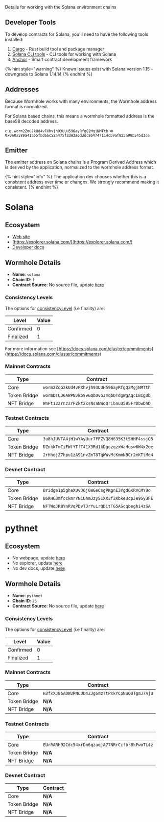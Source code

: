 
Details for working with the Solana environment chains

## Developer Tools

To develop contracts for Solana, you'll need to have the following tools installed:

1) [Cargo](https://doc.rust-lang.org/cargo/getting-started/installation.html) - Rust build tool and package manager
2) [Solana CLI tools](https://docs.solana.com/cli/install-solana-cli-tools) - CLI tools for working with Solana
3) [Anchor](https://www.anchor-lang.com/docs/installation) - Smart contract development framework

<!-- TODO: still? -->
{% hint style="warning" %}
Known issues exist with Solana version 1.15 - downgrade to Solana 1.14.14
{% endhint %}

## Addresses

Because Wormhole works with many environments, the Wormhole address format is normalized.

For Solana based chains, this means a wormhole formatted address is the base58 decoded address.

e.g. `worm2ZoG2kUd4vFXhvjh93UUH596ayRfgQ2MgjNMTth` => `0x0e0a589a41a55fbd66c52a475f2d92a6d3dc9b4747114cb9af825a98b545d3ce`

## Emitter 

The emitter address on Solana chains is a Program Derived Address which is derived by the application, normalized to the wormhole address format. 

{% hint style="info" %}
The application dev chooses whether this is a consistent address over time or changes. We strongly recommend making it consistent.
{% endhint %}


<!--SOLANA_CHAIN_DETAILS-->

# Solana

## Ecosystem

- [Web site](https://solana.com/)
- [https://explorer.solana.com/](https://explorer.solana.com/)
- [Developer docs](https://solana.com/developers)

## Wormhole Details

- **Name**: `solana`
- **Chain ID**: `1`
- **Contract Source**: No source file, update [here](https://github.com/wormhole-foundation/docs.wormhole.com/tree/main/scripts/src/chains)

### Consistency Levels

The options for [consistencyLevel](../components/core-contracts.md#consistencylevel) (i.e finality) are:

|Level|Value|
|-----|-----|
|Confirmed|0|
|Finalized|1|


For more information see [https://docs.solana.com/cluster/commitments](https://docs.solana.com/cluster/commitments)


### Mainnet Contracts

|Type|Contract|
|----|--------|
|Core|`worm2ZoG2kUd4vFXhvjh93UUH596ayRfgQ2MgjNMTth`|
|Token Bridge|`wormDTUJ6AWPNvk59vGQbDvGJmqbDTdgWgAqcLBCgUb`|
|NFT Bridge|`WnFt12ZrnzZrFZkt2xsNsaNWoQribnuQ5B5FrDbwDhD`|

### Testnet Contracts

|Type|Contract|
|----|--------|
|Core|`3u8hJUVTA4jH1wYAyUur7FFZVQ8H635K3tSHHF4ssjQ5`|
|Token Bridge|`DZnkkTmCiFWfYTfT41X3Rd1kDgozqzxWaHqsw6W4x2oe`|
|NFT Bridge|`2rHhojZ7hpu1zA91nvZmT8TqWWvMcKmmNBCr2mKTtMq4`|

### Devnet Contract

|Type|Contract|
|----|--------|
|Core|`Bridge1p5gheXUvJ6jGWGeCsgPKgnE3YgdGKRVCMY9o`|
|Token Bridge|`B6RHG3mfcckmrYN1UhmJzyS1XX3fZKbkeUcpJe9Sy3FE`|
|NFT Bridge|`NFTWqJR8YnRVqPDvTJrYuLrQDitTG5AScqbeghi4zSA`|
  

<!--SOLANA_CHAIN_DETAILS-->

<!--PYTHNET_CHAIN_DETAILS-->

# pythnet

## Ecosystem

- No webpage, update [here](https://github.com/wormhole-foundation/docs.wormhole.com/tree/main/scripts/src/chains)
- No explorer, update [here](https://github.com/wormhole-foundation/docs.wormhole.com/tree/main/scripts/src/chains)
- No dev docs, update [here](https://github.com/wormhole-foundation/docs.wormhole.com/tree/main/scripts/src/chains)

## Wormhole Details

- **Name**: `pythnet`
- **Chain ID**: `26`
- **Contract Source**: No source file, update [here](https://github.com/wormhole-foundation/docs.wormhole.com/tree/main/scripts/src/chains)

### Consistency Levels

The options for [consistencyLevel](../components/core-contracts.md#consistencylevel) (i.e finality) are:

|Level|Value|
|-----|-----|
|Confirmed|0|
|Finalized|1|



### Mainnet Contracts

|Type|Contract|
|----|--------|
|Core|`H3fxXJ86ADW2PNuDDmZJg6mzTtPxkYCpNuQUTgmJ7AjU`|
|Token Bridge|**N/A**|
|NFT Bridge|**N/A**|

### Testnet Contracts

|Type|Contract|
|----|--------|
|Core|`EUrRARh92Cdc54xrDn6qzaqjA77NRrCcfbr8kPwoTL4z`|
|Token Bridge|**N/A**|
|NFT Bridge|**N/A**|

### Devnet Contract

|Type|Contract|
|----|--------|
|Core|**N/A**|
|Token Bridge|**N/A**|
|NFT Bridge|**N/A**|
  

<!--PYTHNET_CHAIN_DETAILS-->
